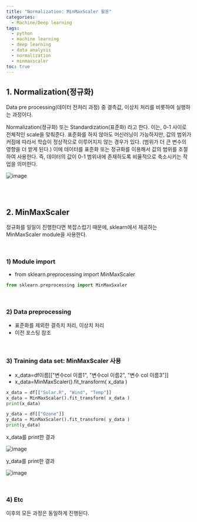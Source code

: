 ```yaml
---
title: "Normalization: MinMaxScaler 활용"
categories: 
  - Machine/Deep learning 
tags:
  - python
  - machine learning
  - deep learning
  - data analysis
  - normalization
  - minmaxscaler
toc: true
---
```


## 1. Normalization(정규화)

Data pre processing(데이터 전처리 과정) 중 결측값, 이상치 처리를 비롯하여 실행하는 과정이다. 

Normalization(졍규화) 또는 Standardization(표준화) 라고 한다. 이는, 0-1 사이로 전체적인 scale을 맞춰준다. 표준화를 하지 않아도 머신러닝이 가능하지만, 값의 범위가 커짐에 따라서 학습이 정상적으로 이루어지지 않는 경우가 있다. (범위가 더 큰 변수의 영향을 더 받게 된다.) 이에 데이터를 표준화 또는 정규화를 이용해서 값의 범위를 조절하여 사용한다. 즉, 데이터의 값이 0-1 범위내에 존재하도록 비율적으로 축소시키는 작업을 의미한다.

![image](https://user-images.githubusercontent.com/58674365/94580713-2fd8b700-02b5-11eb-84a4-e65aea2f9ea0.png)</center>

<br><br>

## 2. MinMaxScaler

정규화를 일일이 진행한다면 복잡스럽기 때문에, sklearn에서 제공하는 MinMaxScaler module을 사용한다.

<br>

### 1) Module import

- from sklearn.preprocessing import MinMaxScaler

``` python
from sklearn.preprocessing import MinMaxSxaler	
```

<br>

### 2) Data preprocessing

- 표준화를 제외한 결측치 처리, 이상치 처리
- 이전 포스팅 참조

<br>

### 3) Training data set: MinMaxScaler 사용

- x_data=df이름[["변수col 이름1", "변수col 이름2", "변수 col 이름3"]]
- x_data=MinMaxScaler().fit_transform( x_data )

```python
x_data = df[["Solar.R", "Wind", "Temp"]]
x_data = MinMaxScalar().fit_transform( x_data )
print(x_data)

y_data = df[["Ozone"]]
y_data = MinMaxScaler().fit_transform( y_data )
print(y_data)
```



x_data를 print한 결과

![image](https://user-images.githubusercontent.com/58674365/94581535-2dc32800-02b6-11eb-8211-94e56690cfbe.png)



y_data를 print한 결과

![image](https://user-images.githubusercontent.com/58674365/94581600-39aeea00-02b6-11eb-892f-0efd32034ae7.png)

<br>


### 4) Etc

이후의 모든 과정은 동일하게 진행된다.